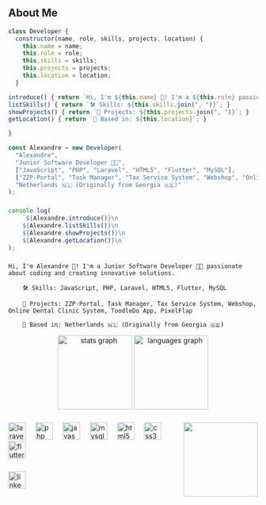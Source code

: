 ## About Me 
```js
class Developer {
  constructor(name, role, skills, projects, location) {
    this.name = name;
    this.role = role;
    this.skills = skills;
    this.projects = projects;
    this.location = location;
  }

introduce() { return `Hi, I'm ${this.name} 👋! I'm a ${this.role} passionate about coding and creating innovative solutions.`; }
listSkills() { return `🛠️ Skills: ${this.skills.join(", ")}`; }
showProjects() { return `🚀 Projects: ${this.projects.join(", ")}`; }
getLocation() { return `📍 Based in: ${this.location}`; }

}
```
```js
const Alexandre = new Developer(
  "Alexandre",
  "Junior Software Developer 👨‍💻",
  ["JavaScript", "PHP", "Laravel", "HTML5", "Flutter", "MySQL"],
  ["ZZP-Portal", "Task Manager", "Tax Service System", "Webshop", "Online Dental Clinic System", "ToodleDo App", "PixelFlap"],
  "Netherlands 🇳🇱 (Originally from Georgia 🇬🇪)"
);

```
###
```js
console.log(
    `${Alexandre.introduce()}\n
    ${Alexandre.listSkills()}\n
    ${Alexandre.showProjects()}\n
    ${Alexandre.getLocation()}\n`
);
```
###

``` console
Hi, I'm Alexandre 👋! I'm a Junior Software Developer 👨‍💻 passionate about coding and creating innovative solutions.

    🛠️ Skills: JavaScript, PHP, Laravel, HTML5, Flutter, MySQL

    🚀 Projects: ZZP-Portal, Task Manager, Tax Service System, Webshop, Online Dental Clinic System, ToodleDo App, PixelFlap

    📍 Based in: Netherlands 🇳🇱 (Originally from Georgia 🇬🇪)

```


<div align="center">
  <img src="https://github-readme-stats.vercel.app/api?username=Drunxfish&hide_title=true&hide_rank=true&show_icons=true&include_all_commits=true&count_private=true&disable_animations=false&theme=tokyonight&locale=en&hide_border=true" height="150" alt="stats graph"  />
  <img src="https://github-readme-stats.vercel.app/api/top-langs?username=Drunxfish&locale=en&hide_title=false&layout=compact&card_width=320&langs_count=5&theme=tokyonight&hide_border=true" height="150" alt="languages graph"  />
</div>

###

<img align="right" height="150" src="https://media0.giphy.com/media/v1.Y2lkPTc5MGI3NjExNzlwMGpvNmk2MDgxamdwMnE1bmw5cHpsODFkcnd4bmI0aHhvdDhwYSZlcD12MV9pbnRlcm5hbF9naWZfYnlfaWQmY3Q9Zw/zOvBKUUEERdNm/giphy.gif"  />

###

<div align="left">
  <img src="https://cdn.jsdelivr.net/gh/devicons/devicon/icons/laravel/laravel-original.svg" height="35" alt="laravel logo"  />
  <img width="12" />
  <img src="https://cdn.jsdelivr.net/gh/devicons/devicon/icons/php/php-original.svg" height="35" alt="php logo"  />
  <img width="12" />
  <img src="https://cdn.jsdelivr.net/gh/devicons/devicon/icons/javascript/javascript-original.svg" height="35" alt="javascript logo"  />
  <img width="12" />
  <img src="https://cdn.jsdelivr.net/gh/devicons/devicon/icons/mysql/mysql-original.svg" height="35" alt="mysql logo"  />
  <img width="12" />
  <img src="https://cdn.jsdelivr.net/gh/devicons/devicon/icons/html5/html5-original.svg" height="35" alt="html5 logo"  />
  <img width="12" />
  <img src="https://cdn.jsdelivr.net/gh/devicons/devicon/icons/css3/css3-original.svg" height="35" alt="css3 logo"  />
  <img width="12" />
  <img src="https://cdn.jsdelivr.net/gh/devicons/devicon/icons/flutter/flutter-original.svg" height="35" alt="flutter logo"  />
  <img width="12" />
</div>

###

<div align="left">
  <a href="https://www.linkedin.com/in/601000101x/" target="_blank">
    <img src="https://img.shields.io/static/v1?message=LinkedIn&logo=linkedin&label=&color=0077B5&logoColor=white&labelColor=&style=for-the-badge" height="35" alt="linkedin logo"  />
  </a>
</div>
